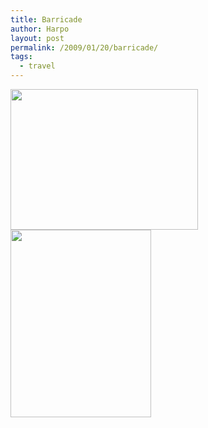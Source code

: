 ```yaml
---
title: Barricade
author: Harpo
layout: post
permalink: /2009/01/20/barricade/
tags:
  - travel
---
```

[<img class="alignnone size-full wp-image-364" src="http://www.harpojaeger.com/assets/media/wp-content/uploads/2009/01/l-640-480-3850e93a-7985-480f-a20c-ae003f449b1c.jpeg" alt="" width="300" height="225" />][1][<img class="alignnone size-full wp-image-364" src="http://www.harpojaeger.com/assets/media/wp-content/uploads/2009/01/p-640-480-c89b9655-d63c-4a6c-84c9-bcd7ca3d2192.jpeg" alt="" width="225" height="300" />][2]

 [1]: http://www.harpojaeger.com/assets/media/wp-content/uploads/2009/01/l-640-480-3850e93a-7985-480f-a20c-ae003f449b1c.jpeg
 [2]: http://www.harpojaeger.com/assets/media/wp-content/uploads/2009/01/p-640-480-c89b9655-d63c-4a6c-84c9-bcd7ca3d2192.jpeg